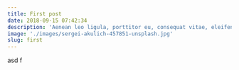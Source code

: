 ```yaml
---
title: First post
date: 2018-09-15 07:42:34
description: 'Aenean leo ligula, porttitor eu, consequat vitae, eleifend ac, enim. Aliquam lorem ante, dapibus in, viverra quis, feugiat a, tellus. Phasellus viverra nulla ut metus varius laoreet.'
image: './images/sergei-akulich-457851-unsplash.jpg'
slug: first
---
```


asd
f
